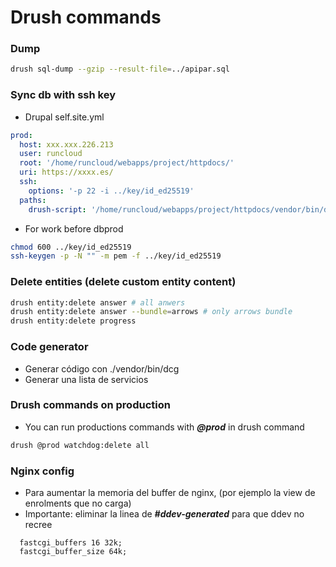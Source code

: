 # Drush commands

### Dump
```sh 
drush sql-dump --gzip --result-file=../apipar.sql
```

### Sync db with ssh key
- Drupal self.site.yml
```yml
prod:
  host: xxx.xxx.226.213
  user: runcloud
  root: '/home/runcloud/webapps/project/httpdocs/'
  uri: https://xxxx.es/
  ssh:
    options: '-p 22 -i ../key/id_ed25519'
  paths:
    drush-script: '/home/runcloud/webapps/project/httpdocs/vendor/bin/drush'

```
- For work before dbprod
```sh
chmod 600 ../key/id_ed25519
ssh-keygen -p -N "" -m pem -f ../key/id_ed25519
```


### Delete entities (delete custom entity content)
```sh
drush entity:delete answer # all anwers
drush entity:delete answer --bundle=arrows # only arrows bundle
drush entity:delete progress
```

### Code generator
- Generar código con ./vendor/bin/dcg
- Generar una lista de servicios

### Drush commands on production
- You can run productions commands with ***@prod*** in drush command
```sh
drush @prod watchdog:delete all
```

### Nginx config
- Para aumentar la memoria del buffer de nginx, (por ejemplo la view de enrolments que no carga)
- Importante: eliminar la linea de ***#ddev-generated*** para que ddev no recree
```nginx
  fastcgi_buffers 16 32k;
  fastcgi_buffer_size 64k;
```
